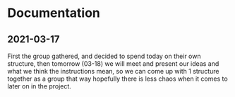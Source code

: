 # Documentation

## 2021-03-17
First the group gathered, and decided to spend today on their own structure, then tomorrow (03-18) we will meet and present our ideas and what we think the instructions mean, so we can come up with 1 structure together as a group that way hopefully there is less chaos when it comes to later on in the project.

